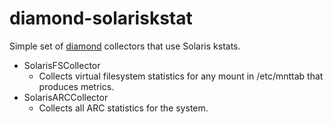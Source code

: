 diamond-solariskstat
====================

Simple set of [diamond](https://github.com/python-diamond) collectors that use Solaris kstats.

* SolarisFSCollector
  * Collects virtual filesystem statistics for any mount in /etc/mnttab that produces metrics.
* SolarisARCCollector
  * Collects all ARC statistics for the system.

